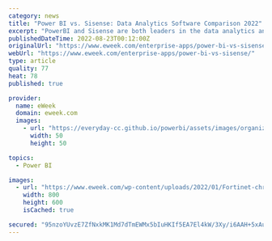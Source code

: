 ```yaml
---
category: news
title: "Power BI vs. Sisense: Data Analytics Software Comparison 2022"
excerpt: "PowerBI and Sisense are both leaders in the data analytics and BI sector. But which data platform is best for your business in terms of features, pricing, and use case? Sisense and Microsoft Power ..."
publishedDateTime: 2022-08-23T00:12:00Z
originalUrl: "https://www.eweek.com/enterprise-apps/power-bi-vs-sisense/"
webUrl: "https://www.eweek.com/enterprise-apps/power-bi-vs-sisense/"
type: article
quality: 77
heat: 78
published: true

provider:
  name: eWeek
  domain: eweek.com
  images:
    - url: "https://everyday-cc.github.io/powerbi/assets/images/organizations/eweek.com-50x50.jpg"
      width: 50
      height: 50

topics:
  - Power BI

images:
  - url: "https://www.eweek.com/wp-content/uploads/2022/01/Fortinet-christina-wocintechchat-com-R_W_9D-53lw-unsplash-1-1.jpg"
    width: 800
    height: 600
    isCached: true

secured: "95nzoYUvzE7ZfNxkMK1Md7dTmEWMx5bIuHKIf5EA7El4kW/3Xy/i6AAH+5xAu+LI8IVjXjLSXoFPZyWgBToJROrzUYUJJld9HisTUSxPbqsE536LunmdQBiowhWWfRtrSubjyjYYMb5iiQgXnIohmfMyAOPZUpbsO2DN20AwAn6d3/VEpavLsXoi0UjFSMC9lj9UsxdGvWlHM7s2V/TzToVKYTDtarJ72Xg4Z2SnwXYlRVABAgjporYUWhMVd8PVht3kXLdPF0cqIi+yUHvirArHkdpvOVB1Q2cFWTQVFyqL36spANZsYQpqrLc07jiNUH7EkvSW1RGFLr84s9lk0GC4kwf9RlzR5q2DQ5kdS9M=;zR7Z9QHzEKQ2D0yxJznMmg=="
---
```


